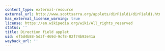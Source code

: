 ```yaml
---
content_type: external-resource
external_url: http://www.scottsarra.org/applets/dirField1/dirField1.html
has_external_license_warning: true
license: https://en.wikipedia.org/wiki/All_rights_reserved
status: ''
title: Direction field applet
uid: ef5d4b88-5d3f-469d-9cf8-02f74b93e41a
wayback_url: ''
---
```

